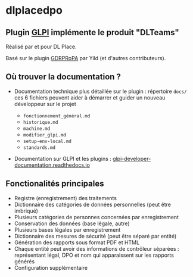 # dlplacedpo

## Plugin [GLPI](https://github.com/glpi-project/glpi/) implémente le produit "DLTeams"

Réalisé par et pour DL Place.

Basé sur le plugin [GDRPRoPA](https://github.com/yild/gdprropa) par Yild 
(et d'autres contributeurs).

## Où trouver la documentation ?

* Documentation technique plus détaillée sur le plugin : répertoire `docs/` 
  ces 6 fichiers peuvent aider à démarrer et guider un nouveau développeur 
  sur le projet
  * `fonctionnement_général.md`
  * `historique.md`
  * `machine.md`
  * `modifier_glpi.md`
  * `setup-env-local.md`
  * `standards.md`
    
* Documentation sur GLPI et les plugins : 
[glpi-developer-documentation.readthedocs.io](https://glpi-developer-documentation.readthedocs.io/en/master/)


## Fonctionalités principales

* Registre (enregistrement) des traitements
* Dictionnaire des catégories de données personnelles (peut être imbriqué)
* Plusieurs catégories de personnes concernées par enregistrement
* Conservation des données (base légale, autre)
* Plusieurs bases légales par enregistrement
* Dictionnaire des mesures de sécurité (peut être séparé par entité)
* Génération des rapports sous format PDF et HTML
* Chaque entité peut avoir des informations de contrôleur séparées : 
  représentant légal, DPO et nom qui apparaissent sur les rapports générés
* Configuration supplémentaire

